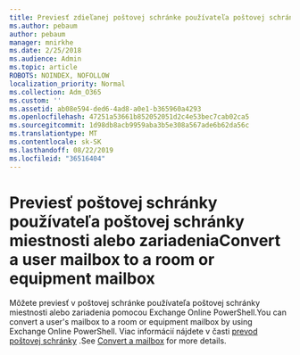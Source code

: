 ```yaml
---
title: Previesť zdieľanej poštovej schránke používateľa poštovej schránky
ms.author: pebaum
author: pebaum
manager: mnirkhe
ms.date: 2/25/2018
ms.audience: Admin
ms.topic: article
ROBOTS: NOINDEX, NOFOLLOW
localization_priority: Normal
ms.collection: Adm_O365
ms.custom: ''
ms.assetid: ab08e594-ded6-4ad8-a0e1-b365960a4293
ms.openlocfilehash: 47251a53661b852052051d2c4e53bec7cab02ca5
ms.sourcegitcommit: 1d98db8acb9959aba3b5e308a567ade6b62da56c
ms.translationtype: MT
ms.contentlocale: sk-SK
ms.lasthandoff: 08/22/2019
ms.locfileid: "36516404"
---
```

# <a name="convert-a-user-mailbox-to-a-room-or-equipment-mailbox"></a><span data-ttu-id="e8256-102">Previesť poštovej schránky používateľa poštovej schránky miestnosti alebo zariadenia</span><span class="sxs-lookup"><span data-stu-id="e8256-102">Convert a user mailbox to a room or equipment mailbox</span></span>

<span data-ttu-id="e8256-103">Môžete previesť v poštovej schránke používateľa poštovej schránky miestnosti alebo zariadenia pomocou Exchange Online PowerShell.</span><span class="sxs-lookup"><span data-stu-id="e8256-103">You can convert a user's mailbox to a room or equipment mailbox by using Exchange Online PowerShell.</span></span> <span data-ttu-id="e8256-104">Viac informácií nájdete v časti [prevod poštovej schránky](https://go.microsoft.com/fwlink/p/?LinkId=832875) .</span><span class="sxs-lookup"><span data-stu-id="e8256-104">See [Convert a mailbox](https://go.microsoft.com/fwlink/p/?LinkId=832875) for more details.</span></span> 
  

